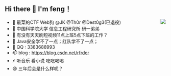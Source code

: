 ## Hi there 👋 I'm feng！
<a href="https://github.com/anuraghazra/github-readme-stats">
  <img align="right" src="https://github-readme-stats.vercel.app/api?username=bfengj&show_icons=true&theme=radical&count_private=true&show_icons=true" />
</a>


- 🔭 最菜的CTF Web狗 @JK @Th0r @Dest0g3(已退役)
- 🌱 中国科学院大学 信息工程研究所 研一弟弟
- 👯 有没有天天刷短视频11点上班5点下班的工作？
- 🤔 Java安全学不了一点；红队学不了一点；
- 💬 QQ : 3383688993
- 📫 blog : https://blog.csdn.net/rfrder
- ⚡ 听音乐 看小说 吃吃喝喝
- 😄 三年后会是什么样呢？











